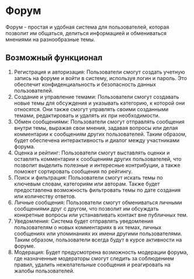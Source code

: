 # Форум

Форум - простая и удобная система для пользователей, которая позволит им общаться, делиться информацией и обмениваться мнениями на разнообразные темы.

## Возможный функционал

1. Регистрация и авторизация: Пользователи смогут создать учетную запись на форуме и войти в систему, используя логин и пароль. Это обеспечит конфиденциальность и безопасность данных пользователей.
2. Создание и управление темами: Пользователи смогут создавать новые темы для обсуждения и указывать категорию, к которой они относятся. Они также смогут управлять своими созданными темами, редактировать и удалять их при необходимости.
3. Обмен сообщениями: Пользователи смогут отправлять сообщения внутри темы, выражая свои мнения, задавая вопросы или делая комментарии к сообщениям других пользователей. Таким образом, будет обеспечена интерактивность и диалог между участниками форума.
4. Оценка и рейтинг: Пользователи смогут выставлять оценки и оставлять комментарии к сообщениям других пользователей, что позволит выделить полезные и интересные контрибуции, а также поможет сортировать сообщения по рейтингу.
5. Поиск и фильтрация: Пользователи смогут искать темы по ключевым словам, категориям или авторам. Также будет предоставлена возможность фильтровать темы по дате создания или количеству ответов.
6. Личные сообщения: Пользователи смогут обмениваться личными сообщениями друг с другом, что позволит им обсуждать конкретные вопросы или устанавливать контакт вне публичных тем.
7. Уведомления: Система будет отправлять уведомления пользователям о новых комментариях в их темах, личных сообщениях или упоминаниях их имени другими пользователями. Таким образом, пользователи всегда будут в курсе активности на форуме.
8. Модерация: Будет предусмотрена возможность модерации форума, где назначенные модераторы смогут следить за соблюдением правил, удалить нежелательные сообщения и реагировать на жалобы пользователей.
